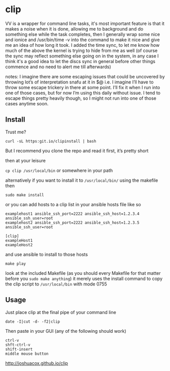 # clip
VV is a wrapper for command line tasks, it's most important feature is that it makes a noise when it is done, allowing me to background and do something else while the task completes, then I generally wrap some nice and ionice and /usr/bin/time -v into the command to make it nice and give me an idea of how long it took.  I added the time sync, to let me know how much of the above the kernel is trying to hide from me as well (of course the sync may reflect something else going on in the system, in any case I think it's a good idea to let the discs sync in general before other things commence and no need to alert me till afterwards)

notes: I imagine there are some escaping issues that could be uncovered by throwing lot’s of interpretation snafu at it in $@  i.e. I imagine I’ll have to throw some escape trickery in there at some point.  I’ll fix it when I run into one of those cases, but for now I’m using this daily without issue.  I tend to escape things pretty heavily though, so I might not run into one of those cases anytime soon.

## Install

Trust me?

```
curl -sL https:git.io/clipinstall | bash
```

But I recommend you clone the repo and read it first, it’s pretty short

then at your leisure

`cp clip /usr/local/bin`
or somewhere in your path

alternatively if you want to install it to `/usr/local/bin/` using the makefile then

```
sudo make install
```

or you can add hosts to a clip list in your ansible hosts file like so

```
examplehost1 ansible_ssh_port=2222 ansible_ssh_host=1.2.3.4 ansible_ssh_user=root
examplehost2 ansible_ssh_port=2222 ansible_ssh_host=1.2.3.5 ansible_ssh_user=root

[clip]
exampleHost1
exampleHost2
```
and use ansible to install to those hosts

```
make play
```

look at the included Makefile (as you should every Makefile for that matter before you `sudo make anything`)
it merely uses the install command to copy the clip script to `/usr/local/bin` with mode 0755

## Usage

Just place clip at the final pipe of your command line

```
date -I|cut -d- -f2|clip
```

Then paste in your GUI (any of the following should work)

```
ctrl-v
shft-ctrl-v
shift-insert
middle mouse button
```

http://joshuacox.github.io/clip
